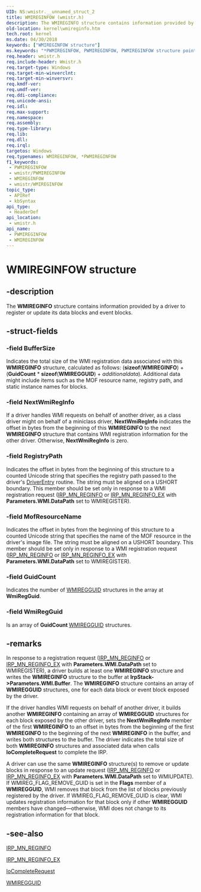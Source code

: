 ```yaml
---
UID: NS:wmistr.__unnamed_struct_2
title: WMIREGINFOW (wmistr.h)
description: The WMIREGINFO structure contains information provided by a driver to register or update its data blocks and event blocks.
old-location: kernel\wmireginfo.htm
tech.root: kernel
ms.date: 04/30/2018
keywords: ["WMIREGINFOW structure"]
ms.keywords: "*PWMIREGINFOW, PWMIREGINFOW, PWMIREGINFOW structure pointer [Kernel-Mode Driver Architecture], WMIREGINFO, WMIREGINFOW, WMIREGINFOW structure [Kernel-Mode Driver Architecture], kernel.wmireginfo, kstruct_d_2c5c2f97-d385-4cd6-8b0f-c27d4b21ea11.xml, wmistr/PWMIREGINFOW, wmistr/WMIREGINFOW"
req.header: wmistr.h
req.include-header: Wmistr.h
req.target-type: Windows
req.target-min-winverclnt: 
req.target-min-winversvr: 
req.kmdf-ver: 
req.umdf-ver: 
req.ddi-compliance: 
req.unicode-ansi: 
req.idl: 
req.max-support: 
req.namespace: 
req.assembly: 
req.type-library: 
req.lib: 
req.dll: 
req.irql: 
targetos: Windows
req.typenames: WMIREGINFOW, *PWMIREGINFOW
f1_keywords:
 - PWMIREGINFOW
 - wmistr/PWMIREGINFOW
 - WMIREGINFOW
 - wmistr/WMIREGINFOW
topic_type:
 - APIRef
 - kbSyntax
api_type:
 - HeaderDef
api_location:
 - wmistr.h
api_name:
 - PWMIREGINFOW
 - WMIREGINFOW
---
```


# WMIREGINFOW structure


## -description

The <b>WMIREGINFO</b> structure contains information provided by a driver to register or update its data blocks and event blocks.

## -struct-fields

### -field BufferSize

Indicates the total size of the WMI registration data associated with this <b>WMIREGINFO</b> structure, calculated as follows: (<b>sizeof</b>(<b>WMIREGINFO</b>) + (<b>GuidCount</b> * <b>sizeof</b>(<b>WMIREGGUID</b>) + <i>additionaldata</i>). Additional data might include items such as the MOF resource name, registry path, and static instance names for blocks.

### -field NextWmiRegInfo

If a driver handles WMI requests on behalf of another driver, as a class driver might on behalf of a miniclass driver, <b>NextWmiRegInfo</b> indicates the offset in bytes from the beginning of this <b>WMIREGINFO</b> to the next <b>WMIREGINFO</b> structure that contains WMI registration information for the other driver. Otherwise, <b>NextWmiRegInfo</b> is zero.

### -field RegistryPath

Indicates the offset in bytes from the beginning of this structure to a counted Unicode string that specifies the registry path passed to the driver's <a href="/windows-hardware/drivers/storage/driverentry-of-ide-controller-minidriver">DriverEntry</a> routine. The string must be aligned on a USHORT boundary. This member should be set only in response to a WMI registration request (<a href="/windows-hardware/drivers/kernel/irp-mn-reginfo">IRP_MN_REGINFO</a> or <a href="/windows-hardware/drivers/kernel/irp-mn-reginfo-ex">IRP_MN_REGINFO_EX</a> with <b>Parameters.WMI.DataPath</b> set to WMIREGISTER).

### -field MofResourceName

Indicates the offset in bytes from the beginning of this structure to a counted Unicode string that specifies the name of the MOF resource in the driver's image file. The string must be aligned on a USHORT boundary. This member should be set only in response to a WMI registration request (<a href="/windows-hardware/drivers/kernel/irp-mn-reginfo">IRP_MN_REGINFO</a> or <a href="/windows-hardware/drivers/kernel/irp-mn-reginfo-ex">IRP_MN_REGINFO_EX</a> with <b>Parameters.WMI.DataPath</b> set to WMIREGISTER).

### -field GuidCount

Indicates the number of <a href="/windows-hardware/drivers/ddi/wmistr/ns-wmistr-wmiregguidw">WMIREGGUID</a> structures in the array at <b>WmiRegGuid</b>.

### -field WmiRegGuid

Is an array of <b>GuidCount </b><a href="/windows-hardware/drivers/ddi/wmistr/ns-wmistr-wmiregguidw">WMIREGGUID</a> structures.

## -remarks

In response to a registration request (<a href="/windows-hardware/drivers/kernel/irp-mn-reginfo">IRP_MN_REGINFO</a> or <a href="/windows-hardware/drivers/kernel/irp-mn-reginfo-ex">IRP_MN_REGINFO_EX</a> with <b>Parameters.WMI.DataPath </b>set to WMIREGISTER), a driver builds at least one <b>WMIREGINFO</b> structure and writes the <b>WMIREGINFO</b> structure to the buffer at <b>IrpStack->Parameters.WMI.Buffer</b>. The <b>WMIREGINFO</b> structure contains an array of <b>WMIREGGUID</b> structures, one for each data block or event block exposed by the driver.

If the driver handles WMI requests on behalf of another driver, it builds another <b>WMIREGINFO</b> containing an array of <b>WMIREGGUID</b> structures for each block exposed by the other driver, sets the <b>NextWmiRegInfo</b> member of the first <b>WMIREGINFO</b> to an offset in bytes from the beginning of the first <b>WMIREGINFO</b> to the beginning of the next <b>WMIREGINFO</b> in the buffer, and writes both structures to the buffer. The driver indicates the total size of both <b>WMIREGINFO</b> structures and associated data when calls <b>IoCompleteRequest</b> to complete the IRP.

A driver can use the same <b>WMIREGINFO</b> structure(s) to remove or update blocks in response to an update request (<a href="/windows-hardware/drivers/kernel/irp-mn-reginfo">IRP_MN_REGINFO</a> or <a href="/windows-hardware/drivers/kernel/irp-mn-reginfo-ex">IRP_MN_REGINFO_EX</a> with <b>Parameters.WMI.DataPath</b> set to WMIUPDATE). If WMIREG_FLAG_REMOVE_GUID is set in the <b>Flags</b> member of a <b>WMIREGGUID</b>, WMI removes that block from the list of blocks previously registered by the driver. If WMIREG_FLAG_REMOVE_GUID is clear, WMI updates registration information for that block only if other <b>WMIREGGUID</b> members have changed—otherwise, WMI does not change to its registration information for that block.

## -see-also

<a href="/windows-hardware/drivers/kernel/irp-mn-reginfo">IRP_MN_REGINFO</a>



<a href="/windows-hardware/drivers/kernel/irp-mn-reginfo-ex">IRP_MN_REGINFO_EX</a>



<a href="/windows-hardware/drivers/ddi/wdm/nf-wdm-iocompleterequest">IoCompleteRequest</a>



<a href="/windows-hardware/drivers/ddi/wmistr/ns-wmistr-wmiregguidw">WMIREGGUID</a>

